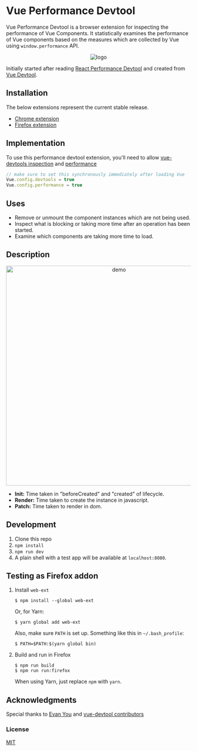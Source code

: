 # Vue Performance Devtool

Vue Performance Devtool is a browser extension for inspecting the performance of Vue Components. It statistically examines the performance of Vue components based on the measures which are collected by Vue using `window.performance` API.

<p align="center"><img src="https://raw.githubusercontent.com/vue-perf-devtool/vue-perf-devtool/master/media/logo.png" alt="logo"></p>

Initially started after reading [React Performance Devtool](https://github.com/nitin42/react-perf-devtool#using-the-browser-extension) and created from [Vue Devtool](https://github.com/vuejs/vue-devtools).

## Installation

The below extensions represent the current stable release.

- [Chrome extension](https://chrome.google.com/webstore/detail/vue-performance-devtool/koljilikekcjfeecjefimopfffhkjbne)
- [Firefox extension](https://addons.mozilla.org/en-US/firefox/addon/vue-performance-devtool/)

## Implementation

To use this performance devtool extension, you'll need to allow [vue-devtools inspection](https://vuejs.org/v2/api/#devtools) and [performance](https://vuejs.org/v2/api/#performance)

```js
// make sure to set this synchronously immediately after loading Vue
Vue.config.devtools = true
Vue.config.performance = true
```

## Uses

- Remove or unmount the component instances which are not being used.
- Inspect what is blocking or taking more time after an operation has been started.
- Examine which components are taking more time to load.

## Description

<p align="center"><img width="600px" src="https://raw.githubusercontent.com/vue-perf-devtool/vue-perf-devtool/master/media/background2.png" alt="demo"></p>

- **Init:** Time taken in "beforeCreated" and "created" of lifecycle.
- **Render:** Time taken to create the instance in javascript.
- **Patch:** Time taken to render in dom.

## Development

1. Clone this repo
2. `npm install`
3. `npm run dev`
4. A plain shell with a test app will be available at `localhost:8080`.

## Testing as Firefox addon

 1. Install `web-ext`

	~~~~
	$ npm install --global web-ext
	~~~~

	Or, for Yarn:

	~~~~
	$ yarn global add web-ext
	~~~~

	Also, make sure `PATH` is set up. Something like this in `~/.bash_profile`:

	~~~~
	$ PATH=$PATH:$(yarn global bin)
	~~~~

 2. Build and run in Firefox

	~~~~
	$ npm run build
	$ npm run run:firefox
	~~~~

	When using Yarn, just replace `npm` with `yarn`.


## Acknowledgments
Special thanks to [Evan You](https://github.com/yyx990803) and [vue-devtool contributors](https://github.com/vuejs/vue-devtools/graphs/contributors)

### License

[MIT](http://opensource.org/licenses/MIT)
